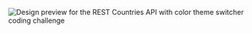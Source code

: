 ![Design preview for the REST Countries API with color theme switcher coding challenge](./design/desktop-preview.jpg)
